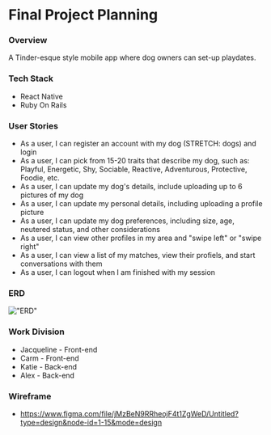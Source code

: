 # Final Project Planning

### Overview
A Tinder-esque style mobile app where dog owners can set-up playdates.

### Tech Stack
* React Native
* Ruby On Rails

### User Stories
* As a user, I can register an account with my dog (STRETCH: dogs) and login
* As a user, I can pick from 15-20 traits that describe my dog, such as: Playful, Energetic, Shy, Sociable, Reactive, Adventurous, Protective, Foodie, etc.
* As a user, I can update my dog's details, include uploading up to 6 pictures of my dog
* As a user, I can update my personal details, including uploading a profile picture
* As a user, I can update my dog preferences, including size, age, neutered status, and other considerations
* As a user, I can view other profiles in my area and "swipe left" or "swipe right"
* As a user, I can view a list of my matches, view their profiels, and start conversations with them
* As a user, I can logout when I am finished with my session

### ERD
!["ERD"]()

### Work Division
* Jacqueline - Front-end
* Carm - Front-end
* Katie - Back-end
* Alex - Back-end

### Wireframe
* https://www.figma.com/file/jMzBeN9RRheojF4t1ZgWeD/Untitled?type=design&node-id=1-15&mode=design